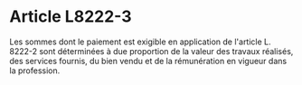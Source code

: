 # Article L8222-3

Les sommes dont le paiement est exigible en application de l'article L. 8222-2 sont déterminées à due proportion de la valeur des travaux réalisés, des services fournis, du bien vendu et de la rémunération en vigueur dans la profession.